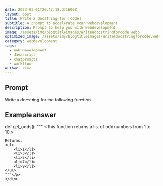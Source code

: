 ```yaml
---
date: 2023-02-01T20:47:18.331600Z
layout: post
title: Write a docstring for [code]
subtitle: A prompt to accelerate your webdevelopment
description: Prompt to help you with webdevelopment 
image: /assets/img/blogtitleimages/Writeadocstringforcode.webp
optimized_image: /assets/img/blogtitleimages/Writeadocstringforcode.webp
category: webdevelopment
tags:
  - Web Development
  - Javascript
  - chatprompts
  - workflow
author: rene
---
```


## Prompt

  <div class='promptinnerdivtop'>
    <div class='prompttextdiv'>
    <p>Write a docstring for the following function <paste function below>.</p>
    </div>
  </div>


## Example answer
  <div class='promptinnerdivbottom' >
    <div class='prompttextdiv'>
    <p>

def get_odds():
    """
    <This function returns a list of odd numbers from 1 to 10.>
    
    Returns: 
    <ul>
        <li>1</li>
        <li>3</li>
        <li>5</li>
        <li>7</li>
        <li>9</li>
    </ul>
    """</p>
    </div>
  </div>
